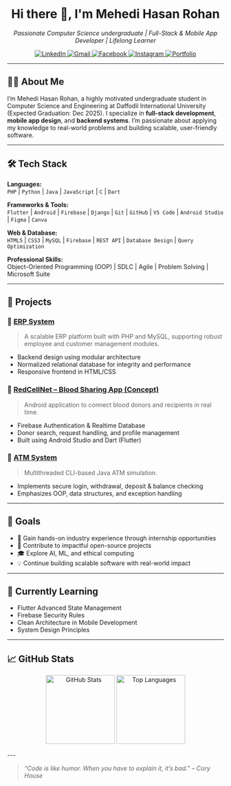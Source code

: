 <h1 align="center">Hi there 👋, I'm Mehedi Hasan Rohan</h1>

<p align="center">
  <em>Passionate Computer Science undergraduate | Full-Stack & Mobile App Developer | Lifelong Learner</em>
</p>

<p align="center">
  <a href="https://www.linkedin.com/in/mehedi-hasan-rohan-62b5512aa" target="_blank">
    <img src="https://img.shields.io/badge/LinkedIn-0077B5?logo=linkedin&logoColor=white&style=for-the-badge" alt="LinkedIn" />
  </a>
  <a href="mailto:mehedihasanrohan07@gmail.com">
    <img src="https://img.shields.io/badge/Gmail-D14836?logo=gmail&logoColor=white&style=for-the-badge" alt="Gmail" />
  </a>
  <a href="https://www.facebook.com/rav3n69" target="_blank">
    <img src="https://img.shields.io/badge/Facebook-1877F2?logo=facebook&logoColor=white&style=for-the-badge" alt="Facebook" />
  </a>
  <a href="https://www.instagram.com/ig_r4v39" target="_blank">
    <img src="https://img.shields.io/badge/Instagram-E4405F?logo=instagram&logoColor=white&style=for-the-badge" alt="Instagram" />
  </a>
  <a href="https://ravensportfolio.vercel.app/" target="_blank">
    <img src="https://img.shields.io/badge/Portfolio-000000?logo=vercel&logoColor=white&style=for-the-badge" alt="Portfolio" />
  </a>
</p>

---

## 👨‍💻 About Me

I’m Mehedi Hasan Rohan, a highly motivated undergraduate student in Computer Science and Engineering at Daffodil International University (Expected Graduation: Dec 2025). I specialize in **full-stack development**, **mobile app design**, and **backend systems**. I’m passionate about applying my knowledge to real-world problems and building scalable, user-friendly software.

---

## 🛠️ Tech Stack

**Languages:**  
`PHP` | `Python` | `Java` | `JavaScript` | `C` | `Dart`  

**Frameworks & Tools:**  
`Flutter` | `Android` | `Firebase` | `Django` | `Git` | `GitHub` | `VS Code` | `Android Studio` | `Figma` | `Canva`  

**Web & Database:**  
`HTML5` | `CSS3` | `MySQL` | `Firebase` | `REST API` | `Database Design` | `Query Optimization`  

**Professional Skills:**  
Object-Oriented Programming (OOP) | SDLC | Agile | Problem Solving | Microsoft Suite

---

## 📂 Projects

### 🔷 [ERP System](https://github.com/rav3n70-1/erp_project)
> A scalable ERP platform built with PHP and MySQL, supporting robust employee and customer management modules.
- Backend design using modular architecture
- Normalized relational database for integrity and performance
- Responsive frontend in HTML/CSS

### 🔷 [RedCellNet – Blood Sharing App (Concept)](https://github.com/rav3n70-1/RedCellNet)
> Android application to connect blood donors and recipients in real time.
- Firebase Authentication & Realtime Database
- Donor search, request handling, and profile management
- Built using Android Studio and Dart (Flutter)

### 🔷 [ATM System](https://github.com/rav3n70-1/ATM-Project)
> Multithreaded CLI-based Java ATM simulation.
- Implements secure login, withdrawal, deposit & balance checking
- Emphasizes OOP, data structures, and exception handling

---

## 🎯 Goals

- 📌 Gain hands-on industry experience through internship opportunities
- 🚀 Contribute to impactful open-source projects
- 🎓 Explore AI, ML, and ethical computing
- 💡 Continue building scalable software with real-world impact

---

## 🌱 Currently Learning

- Flutter Advanced State Management  
- Firebase Security Rules  
- Clean Architecture in Mobile Development  
- System Design Principles  

---

## 📈 GitHub Stats

<p align="center">
  <img src="https://github-readme-stats.vercel.app/api?username=rav3n70-1&theme=vue-dark&show_icons=true&hide_border=false&count_private=true" height="160" alt="GitHub Stats" />
  <img src="https://github-readme-stats.vercel.app/api/top-langs/?username=rav3n70-1&layout=compact&theme=react" height="160" alt="Top Languages" />
  
</p>
---

> *“Code is like humor. When you have to explain it, it’s bad.” – Cory House*

